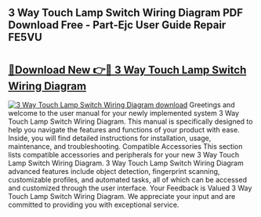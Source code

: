 ## 3 Way Touch Lamp Switch Wiring Diagram PDF Download Free - Part-Ejc User Guide Repair FE5VU

# <h2><a href="http://dfr9g2.blite.top/?on=3+Way+Touch+Lamp+Switch+Wiring+Diagram">🔗Download New 👉🔴 3 Way Touch Lamp Switch Wiring Diagram</a></h2>

[![3 Way Touch Lamp Switch Wiring Diagram download](https://i.imgur.com/lujVjoI.png)](http://dfr9g2.blite.top/?on=3+Way+Touch+Lamp+Switch+Wiring+Diagram)
Greetings and welcome to the user manual for your newly implemented system 3 Way Touch Lamp Switch Wiring Diagram. This manual is specifically designed to help you navigate the features and functions of your product with ease. Inside, you will find detailed instructions for installation, usage, maintenance, and troubleshooting. Compatible Accessories This section lists compatible accessories and peripherals for your new 3 Way Touch Lamp Switch Wiring Diagram. 3 Way Touch Lamp Switch Wiring Diagram advanced features include object detection, fingerprint scanning, customizable profiles, and automated tasks, all of which can be accessed and customized through the user interface. Your Feedback is Valued 3 Way Touch Lamp Switch Wiring Diagram. We appreciate your input and are committed to providing you with exceptional service.
